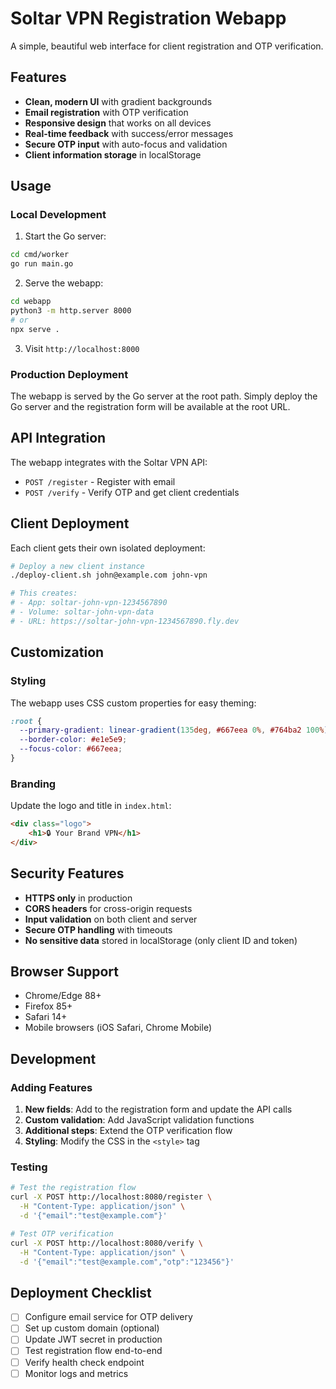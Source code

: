 # Soltar VPN Registration Webapp

A simple, beautiful web interface for client registration and OTP verification.

## Features

- **Clean, modern UI** with gradient backgrounds
- **Email registration** with OTP verification
- **Responsive design** that works on all devices
- **Real-time feedback** with success/error messages
- **Secure OTP input** with auto-focus and validation
- **Client information storage** in localStorage

## Usage

### Local Development

1. Start the Go server:
```bash
cd cmd/worker
go run main.go
```

2. Serve the webapp:
```bash
cd webapp
python3 -m http.server 8000
# or
npx serve .
```

3. Visit `http://localhost:8000`

### Production Deployment

The webapp is served by the Go server at the root path. Simply deploy the Go server and the registration form will be available at the root URL.

## API Integration

The webapp integrates with the Soltar VPN API:

- `POST /register` - Register with email
- `POST /verify` - Verify OTP and get client credentials

## Client Deployment

Each client gets their own isolated deployment:

```bash
# Deploy a new client instance
./deploy-client.sh john@example.com john-vpn

# This creates:
# - App: soltar-john-vpn-1234567890
# - Volume: soltar-john-vpn-data
# - URL: https://soltar-john-vpn-1234567890.fly.dev
```

## Customization

### Styling
The webapp uses CSS custom properties for easy theming:

```css
:root {
  --primary-gradient: linear-gradient(135deg, #667eea 0%, #764ba2 100%);
  --border-color: #e1e5e9;
  --focus-color: #667eea;
}
```

### Branding
Update the logo and title in `index.html`:

```html
<div class="logo">
    <h1>🔒 Your Brand VPN</h1>
</div>
```

## Security Features

- **HTTPS only** in production
- **CORS headers** for cross-origin requests
- **Input validation** on both client and server
- **Secure OTP handling** with timeouts
- **No sensitive data** stored in localStorage (only client ID and token)

## Browser Support

- Chrome/Edge 88+
- Firefox 85+
- Safari 14+
- Mobile browsers (iOS Safari, Chrome Mobile)

## Development

### Adding Features

1. **New fields**: Add to the registration form and update the API calls
2. **Custom validation**: Add JavaScript validation functions
3. **Additional steps**: Extend the OTP verification flow
4. **Styling**: Modify the CSS in the `<style>` tag

### Testing

```bash
# Test the registration flow
curl -X POST http://localhost:8080/register \
  -H "Content-Type: application/json" \
  -d '{"email":"test@example.com"}'

# Test OTP verification
curl -X POST http://localhost:8080/verify \
  -H "Content-Type: application/json" \
  -d '{"email":"test@example.com","otp":"123456"}'
```

## Deployment Checklist

- [ ] Configure email service for OTP delivery
- [ ] Set up custom domain (optional)
- [ ] Update JWT secret in production
- [ ] Test registration flow end-to-end
- [ ] Verify health check endpoint
- [ ] Monitor logs and metrics 